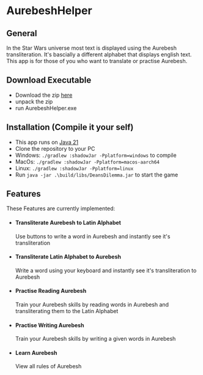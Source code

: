 # AurebeshHelper

## General
In the Star Wars universe most text is displayed using the Aurebesh transliteration. It's bascially a different alphabet that displays english text. This app is for those of you who want to translate or practise Aurebesh.

## Download Executable
- Download the zip [here](https://github.com/Roniton-HS/AurebeshHelper/releases/tag/Release_1.0.0)
- unpack the zip
- run AurebeshHelper.exe

## Installation (Compile it your self)
- This app runs on [Java 21](https://www.oracle.com/de/java/technologies/downloads/#jdk21-windows)
- Clone the repository to your PC
- Windows: `./gradlew :shadowJar -Pplatform=windows` to compile
- MacOs: `./gradlew :shadowJar -Pplatform=macos-aarch64`
- Linux: `./gradlew :shadowJar -Pplatform=linux`
- Run `java -jar .\build/libs/DeansDilemma.jar` to start the game

## Features
These Features are currently implemented:
- #### Transliterate Aurebesh to Latin Alphabet
  Use buttons to write a word in Aurebesh and instantly see it's transliteration

- #### Transliterate Latin Alphabet to Aurebesh
  Write a word using your keyboard and instantly see it's transliteration to Aurebesh

- #### Practise Reading Aurebesh
  Train your Aurebesh skills by reading words in Aurebesh and transliterating them to the Latin Alphabet

- #### Practise Writing Aurebesh
  Train your Aurebesh skills by writing a given words in Aurebesh

- #### Learn Aurebesh
  View all rules of Aurebesh
  
